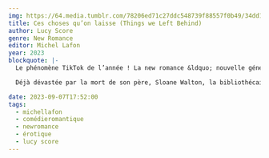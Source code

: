 ```yaml
---
img: https://64.media.tumblr.com/78206ed71c27ddc548739f88557f0b49/34dd1827871db18c-59/s640x960/c7a802958dda959c590d9dd8686d003d744efd3d.jpg
title: Ces choses qu’on laisse (Things we Left Behind)
author: Lucy Score
genre: New Romance
editor: Michel Lafon
year: 2023
blockquote: |-
  Le phénomène TikTok de l’année ! La new romance &ldquo; nouvelle génération&rdquo

  Déjà dévastée par la mort de son père, Sloane Walton, la bibliothécaire sexy de Knockemout, enrage lorsque son ennemi juré, Lucian Rollins, est de retour dans sa ville natale. Si chacune de leurs rencontres dégénère en conflit, leur haine laisse rapidement place à la flamme du désir. À tel point qu’ils finissent par tomber dans les bras l’un de l’autre pour une nuit torride qu’ils voudraient sans conséquences. Comment éteindre les braises que l’on a attisées ? À trop jouer avec le feu, Lucian et Sloane ne risquent-ils pas de se consumer ?

date: 2023-09-07T17:52:00
tags:
  - michellafon
  - comédieromantique
  - newromance
  - érotique
  - lucy score
---
```


